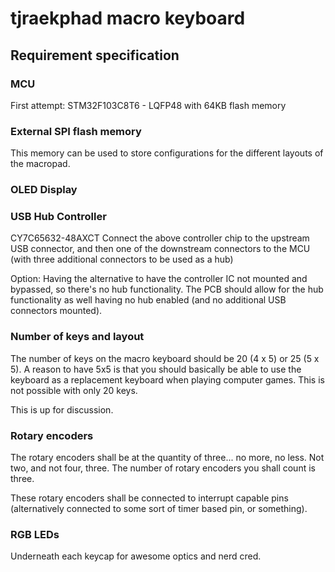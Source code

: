 # tjraekphad macro keyboard #

## Requirement specification

### MCU ###

First attempt:
STM32F103C8T6 - LQFP48 with 64KB flash memory

### External SPI flash memory ###

This memory can be used to store configurations for the different layouts of the macropad.


### OLED Display ###



### USB Hub Controller ###

CY7C65632-48AXCT
Connect the above controller chip to the upstream USB connector, and then one of the downstream connectors to the MCU (with three additional connectors to be used as a hub)

Option: Having the alternative to have the controller IC not mounted and bypassed, so there's no hub functionality. The PCB should allow for the hub functionality as well having no hub enabled (and no additional USB connectors mounted).


### Number of keys and layout ###

The number of keys on the macro keyboard should be 20 (4 x 5) or 25 (5 x 5).
A reason to have 5x5 is that you should basically be able to use the keyboard as a replacement keyboard when playing computer games. This is not possible with only 20 keys.

This is up for discussion.


### Rotary encoders ###

The rotary encoders shall be at the quantity of three... no more, no less. Not two, and not four, three. The number of rotary encoders you shall count is three.

These rotary encoders shall be connected to interrupt capable pins (alternatively connected to some sort of timer based pin, or something).


### RGB LEDs ###
Underneath each keycap for awesome optics and nerd cred.
